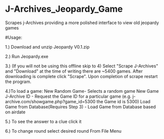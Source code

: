 # J-Archives_Jeopardy_Game
Scrapes j-Archives providing a more polished interface to view old jeopardy games

#Usage:

1.) Download and unzip Jeopardy V0.1.zip

2.) Run Jeopardy.exe

3.) (If you will not be using this offline skip to 4) Select "Scrape J-Archives" and "Download" at the time of writing there are ~5400    games. After downloading is complete click "Scrape". Upon completion of scrape restart the program.

4.)To load a game:
    New Random Game- Selects a random game
    New Game J-Archive ID - Request the Game ID for a particular game
        (e.g. j-archive.com/showgame.php?game_id=5300 the Game id is 5300)
    Load Game from Database(Requires Step 3) - Load Game from Database based on airdate

5.) To see the answer to a clue click it

6.) To change round select desired round From File Menu


